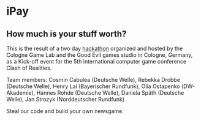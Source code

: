 # iPay
## How much is your stuff worth?

This is the result of a two day [hackathon](http://newsgameshack.tumblr.com/) organized and hosted by the Cologne Game Lab and the Good Evil games studio in Cologne, Germany, as a Kick-off event for the 5th international computer game conference Clash of Realities.

Team members:
Cosmin Cabulea (Deutsche Welle), Rebekka Drobbe (Deutsche Welle), Henry Lai (Bayerischer Rundfunk), Olia Ostapenko (DW-Akademie), Hannes Rohde (Deutsche Welle), Daniela Späth (Deutsche Welle), Jan Strozyk (Norddeutscher Rundfunk) 

Steal our code and build your own newsgame.

